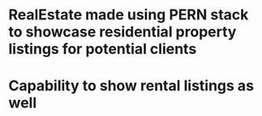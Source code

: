 # RealEstate made using PERN stack to showcase residential property listings for potential clients
# Capability to show rental listings as well
